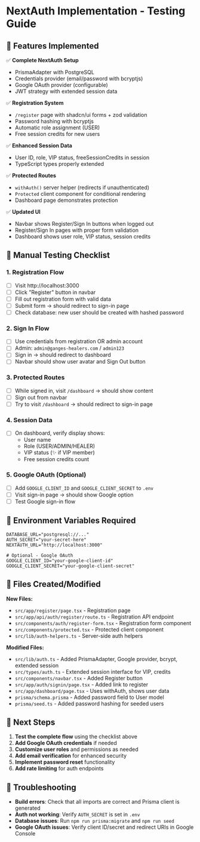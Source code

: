 # NextAuth Implementation - Testing Guide

## 🎯 Features Implemented

✅ **Complete NextAuth Setup**
- PrismaAdapter with PostgreSQL  
- Credentials provider (email/password with bcryptjs)
- Google OAuth provider (configurable)
- JWT strategy with extended session data

✅ **Registration System**
- `/register` page with shadcn/ui forms + zod validation
- Password hashing with bcryptjs
- Automatic role assignment (USER)
- Free session credits for new users

✅ **Enhanced Session Data**
- User ID, role, VIP status, freeSessionCredits in session
- TypeScript types properly extended

✅ **Protected Routes**
- `withAuth()` server helper (redirects if unauthenticated)
- `Protected` client component for conditional rendering
- Dashboard page demonstrates protection

✅ **Updated UI**
- Navbar shows Register/Sign In buttons when logged out
- Register/Sign In pages with proper form validation
- Dashboard shows user role, VIP status, session credits

## 🧪 Manual Testing Checklist

### 1. Registration Flow
- [ ] Visit http://localhost:3000
- [ ] Click "Register" button in navbar  
- [ ] Fill out registration form with valid data
- [ ] Submit form → should redirect to sign-in page
- [ ] Check database: new user should be created with hashed password

### 2. Sign In Flow  
- [ ] Use credentials from registration OR admin account
- [ ] Admin: `admin@ganges-healers.com` / `admin123`
- [ ] Sign in → should redirect to dashboard
- [ ] Navbar should show user avatar and Sign Out button

### 3. Protected Routes
- [ ] While signed in, visit `/dashboard` → should show content
- [ ] Sign out from navbar  
- [ ] Try to visit `/dashboard` → should redirect to sign-in page

### 4. Session Data
- [ ] On dashboard, verify display shows:
  - User name
  - Role (USER/ADMIN/HEALER)  
  - VIP status (✨ if VIP member)
  - Free session credits count

### 5. Google OAuth (Optional)
- [ ] Add `GOOGLE_CLIENT_ID` and `GOOGLE_CLIENT_SECRET` to `.env`
- [ ] Visit sign-in page → should show Google option
- [ ] Test Google sign-in flow

## 🔧 Environment Variables Required

```env
DATABASE_URL="postgresql://..."
AUTH_SECRET="your-secret-here"  
NEXTAUTH_URL="http://localhost:3000"

# Optional - Google OAuth
GOOGLE_CLIENT_ID="your-google-client-id"
GOOGLE_CLIENT_SECRET="your-google-client-secret"
```

## 📁 Files Created/Modified

**New Files:**
- `src/app/register/page.tsx` - Registration page
- `src/app/api/auth/register/route.ts` - Registration API endpoint  
- `src/components/auth/register-form.tsx` - Registration form component
- `src/components/protected.tsx` - Protected client component
- `src/lib/auth-helpers.ts` - Server-side auth helpers

**Modified Files:**
- `src/lib/auth.ts` - Added PrismaAdapter, Google provider, bcrypt, extended session
- `src/types/auth.ts` - Extended session interface for VIP, credits
- `src/components/navbar.tsx` - Added Register button  
- `src/app/auth/signin/page.tsx` - Added link to register
- `src/app/dashboard/page.tsx` - Uses withAuth, shows user data
- `prisma/schema.prisma` - Added password field to User model
- `prisma/seed.ts` - Added password hashing for seeded users

## 🚀 Next Steps

1. **Test the complete flow** using the checklist above
2. **Add Google OAuth credentials** if needed
3. **Customize user roles** and permissions as needed
4. **Add email verification** for enhanced security
5. **Implement password reset** functionality
6. **Add rate limiting** for auth endpoints

## 🐛 Troubleshooting

- **Build errors**: Check that all imports are correct and Prisma client is generated
- **Auth not working**: Verify `AUTH_SECRET` is set in `.env`
- **Database issues**: Run `npm run prisma:migrate` and `npm run seed`
- **Google OAuth issues**: Verify client ID/secret and redirect URIs in Google Console
